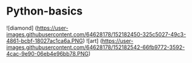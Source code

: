 # Python-basics

![diamond]
(https://user-images.githubusercontent.com/64628178/152182450-325c5027-49c3-4861-bcbf-18027ac1ca6a.PNG)
![art]
(https://user-images.githubusercontent.com/64628178/152182542-66fb9772-3592-4cac-9e90-06eb4e96bb78.PNG)
